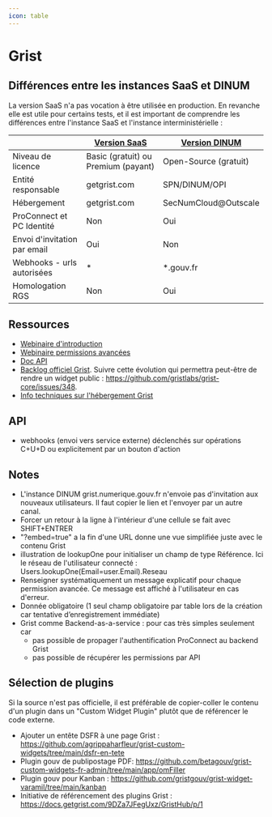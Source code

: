 ```yaml
---
icon: table
---
```


# Grist

## Différences entre les instances SaaS et DINUM
La version SaaS n'a pas vocation à être utilisée en production. En revanche elle est utile pour certains tests, et il est important de comprendre les différences entre l'instance SaaS et l'instance interministérielle :

|                              | [Version SaaS](https://www.getgrist.com) | [Version DINUM](https://grist.numerique.gouv.fr/) |
| ---------------------------- | ---------------------------------------- | ------------------------------------------------- |
| Niveau de licence            | Basic (gratuit) ou Premium (payant)      | Open-Source (gratuit)                             |
| Entité responsable           | getgrist.com                             | SPN/DINUM/OPI                                     |
| Hébergement                  | getgrist.com                             | SecNumCloud@Outscale                                   |
| ProConnect et PC Identité    | Non                                      | Oui                                               |
| Envoi d'invitation par email | Oui                                      | Non                                               |
| Webhooks - urls autorisées   | *                                        | *.gouv.fr                                         |
| Homologation RGS             | Non                                      | Oui                                               |

## Ressources
- [Webinaire d'introduction](https://tube.numerique.gouv.fr/w/hMJ8DMj1beqv1D12vpgBKq)
- [Webinaire permissions avancées](https://tube.numerique.gouv.fr/w/3u3QfzMv66euFsa4zQDMhm)
- [Doc API](https://support.getgrist.com/fr/api/)
- [Backlog officiel Grist](https://github.com/orgs/gristlabs/projects/4/views/1). Suivre cette évolution qui permettra peut-être de rendre un widget public : https://github.com/gristlabs/grist-core/issues/348.
- [Info techniques sur l'hébergement Grist](https://pad.numerique.gouv.fr/s/l45y9IfKS#Pourquoi-grist-est-en-%E2%80%9Cbeta%E2%80%9D-)

## API
- webhooks (envoi vers service externe) déclenchés sur opérations C+U+D ou explicitement par un bouton d'action

## Notes
- L'instance DINUM grist.numerique.gouv.fr n'envoie pas d'invitation aux nouveaux utilisateurs. Il faut copier le lien et l'envoyer par un autre canal.
- Forcer un retour à la ligne à l'intérieur d'une cellule se fait avec SHIFT+ENTRER
- "?embed=true" a la fin d'une URL donne une vue simplifiée juste avec le contenu Grist
- illustration de lookupOne pour initialiser un champ de type Référence. Ici le réseau de l'utilisateur connecté : Users.lookupOne(Email=user.Email).Reseau
- Renseigner systématiquement un message explicatif pour chaque permission avancée. Ce message est affiché à l'utilisateur en cas d'erreur.
- Donnée obligatoire (1 seul champ obligatoire par table lors de la création car tentative d’enregistrement immédiate)
- Grist comme Backend-as-a-service : pour cas très simples seulement car
    - pas possible de propager l'authentification ProConnect au backend Grist
    - pas possible de récupérer les permissions par API

## Sélection de plugins
Si la source n'est pas officielle, il est préférable de copier-coller le contenu d'un plugin dans un "Custom Widget Plugin" plutôt que de référencer le code externe.
- Ajouter un entête DSFR à une page Grist : https://github.com/agrippaharfleur/grist-custom-widgets/tree/main/dsfr-en-tete
- Plugin gouv de publipostage PDF: https://github.com/betagouv/grist-custom-widgets-fr-admin/tree/main/app/omFiller
- Plugin gouv pour Kanban : https://github.com/gristgouv/grist-widget-varamil/tree/main/kanban
- Initiative de référencement des plugins Grist : https://docs.getgrist.com/9DZa7JFegUxz/GristHub/p/1